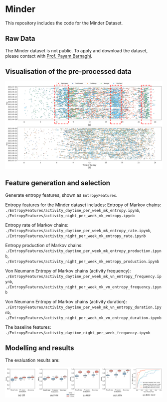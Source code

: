 # Minder
This repository includes the code for the Minder Dataset.

## Raw Data
The Minder dataset is not public.
To apply and download the dataset, please contact with [Prof. Payam Barnaghi](mailto:p.barnaghi@imperial.ac.uk).

## Visualisation of the pre-processed data

<img src="./Figures/raw_data.png" width="800"> 


## Feature generation and selection

Generate entropy features, shown as `EntropyFeatures`.

Entropy features for the Minder dataset includes: 
Entropy of Markov chains: `./EntropyFeatures/activity_daytime_per_week_mk_entropy.ipynb`, `./EntropyFeatures/activity_night_per_week_mk_entropy.ipynb`  


Entropy rate of Markov chains: `./EntropyFeatures/activity_daytime_per_week_mk_entropy_rate.ipynb`, `./EntropyFeatures/activity_night_per_week_mk_entropy_rate.ipynb`  


Entropy production of Markov chains: `./EntropyFeatures/activity_daytime_per_week_mk_entropy_production.ipynb`, `./EntropyFeatures/activity_night_per_week_mk_entropy_production.ipynb`  


Von Neumann Entropy of Markov chains (activity frequency): `./EntropyFeatures/activity_daytime_per_week_mk_vn_entropy_frequency.ipynb`, `./EntropyFeatures/activity_night_per_week_mk_vn_entropy_frequency.ipynb`  


Von Neumann Entropy of Markov chains (activity duration): `./EntropyFeatures/activity_daytime_per_week_mk_vn_entropy_duration.ipynb`, `./EntropyFeatures/activity_night_per_week_mk_vn_entropy_duration.ipynb` 


The baseline features: `./EntropyFeatures/activity_daytime_night_per_week_frequency.ipynb`

## Modelling and results

The evaluation results are:

<img src="./Figures/results.png" width="1000" title="The evaluation results">
